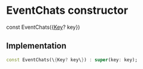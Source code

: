 


# EventChats constructor






const
EventChats(\{[Key](https:api.flutter.dev/flutter/foundation/Key-class.html)? key\})





## Implementation

```dart
const EventChats(\{Key? key\}) : super(key: key);
```








